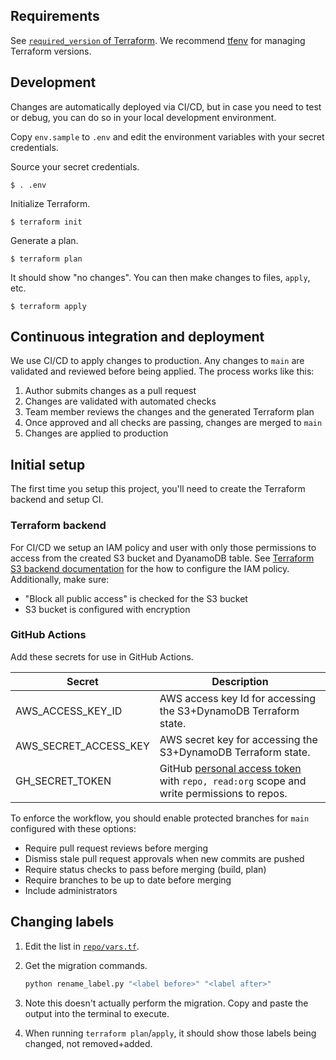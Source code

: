 ## Requirements

See [`required_version` of Terraform](main.tf). We recommend [tfenv](https://github.com/tfutils/tfenv) for managing Terraform versions.


## Development

Changes are automatically deployed via CI/CD, but in case you need to test or
debug, you can do so in your local development environment.

Copy `env.sample` to `.env` and edit the environment variables with your secret
credentials.

Source your secret credentials.

    $ . .env

Initialize Terraform.

    $ terraform init

Generate a plan.

    $ terraform plan

It should show "no changes". You can then make changes to files, `apply`, etc.

    $ terraform apply


## Continuous integration and deployment

We use CI/CD to apply changes to production. Any changes to `main` are validated
and reviewed before being applied. The process works like this:

1. Author submits changes as a pull request
1. Changes are validated with automated checks
1. Team member reviews the changes and the generated Terraform plan
1. Once approved and all checks are passing, changes are merged to `main`
1. Changes are applied to production


## Initial setup

The first time you setup this project, you'll need to create the Terraform backend and setup CI.


### Terraform backend

For CI/CD we setup an IAM policy and user with only those permissions to access
from the created S3 bucket and DyanamoDB table. See [Terraform S3 backend
documentation](https://www.terraform.io/docs/language/settings/backends/s3.html)
for the how to configure the IAM policy. Additionally, make sure:

- "Block all public access" is checked for the S3 bucket
- S3 bucket is configured with encryption


### GitHub Actions

Add these secrets for use in GitHub Actions.

Secret | Description
------ | -----------
AWS_ACCESS_KEY_ID | AWS access key Id for accessing the S3+DynamoDB Terraform state.
AWS_SECRET_ACCESS_KEY | AWS secret key for accessing the S3+DynamoDB Terraform state.
GH_SECRET_TOKEN | GitHub [personal access token](https://docs.github.com/en/github/authenticating-to-github/keeping-your-account-and-data-secure/creating-a-personal-access-token) with `repo, read:org` scope and write permissions to repos.

To enforce the workflow, you should enable protected branches for `main`
configured with these options:

- Require pull request reviews before merging
- Dismiss stale pull request approvals when new commits are pushed
- Require status checks to pass before merging (build, plan)
- Require branches to be up to date before merging
- Include administrators


## Changing labels

1. Edit the list in [`repo/vars.tf`](repo/vars.tf).
1. Get the migration commands.

   ```sh
   python rename_label.py "<label before>" "<label after>"
   ```

1. Note this doesn't actually perform the migration. Copy and paste the output into the terminal to execute.
1. When running `terraform plan`/`apply`, it should show those labels being changed, not removed+added.
